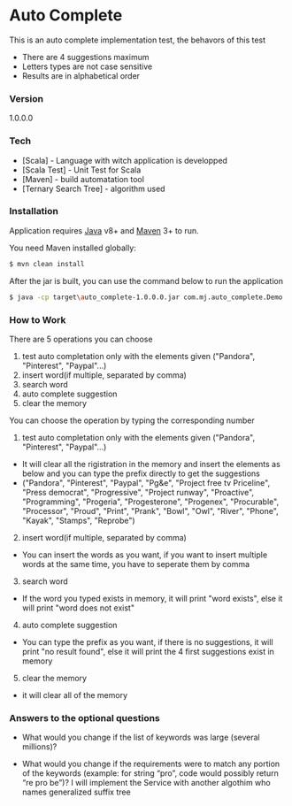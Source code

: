 # Auto Complete

This is an auto complete implementation test, the behavors of this test
  - There are 4 suggestions maximum
  - Letters types are not case sensitive 
  - Results are in alphabetical order

### Version
1.0.0.0

### Tech

* [Scala] - Language with witch application is developped
* [Scala Test] - Unit Test for Scala
* [Maven] - build automatation tool
* [Ternary Search Tree] - algorithm used

### Installation

Application requires [Java](https://www.java.com) v8+ and [Maven](https://maven.apache.org/) 3+ to run.

You need Maven installed globally:

```sh
$ mvn clean install
```
After the jar is built, you can use the command below to run the application
```sh
$ java -cp target\auto_complete-1.0.0.0.jar com.mj.auto_complete.Demo
```

### How to Work

There are 5 operations you can choose 
1. test auto completation only with the elements given ("Pandora", "Pinterest", "Paypal"...)
2. insert word(if multiple, separated by comma)
3. search word
4. auto complete suggestion
5. clear the memory

You can choose the operation by typing the corresponding number

1. test auto completation only with the elements given ("Pandora", "Pinterest", "Paypal"...)
* It will clear all the rigistration in the memory and insert the elements as below and you can type the prefix directly to get the suggestions
* ("Pandora", "Pinterest", "Paypal", "Pg&e", "Project free tv Priceline", "Press democrat", "Progressive", "Project runway", "Proactive", "Programming", "Progeria", "Progesterone", "Progenex", "Procurable", "Processor", "Proud", "Print", "Prank", "Bowl", "Owl", "River", "Phone", "Kayak", "Stamps", "Reprobe")

2. insert word(if multiple, separated by comma)
* You can insert the words as you want, if you want to insert multiple words at the same time, you have to seperate them by  comma

3. search word
* If the word you typed exists in memory, it will print "word exists", else it will print "word does not exist"

4. auto complete suggestion
* You can type the prefix as you want, if there is no suggestions, it will print "no result found", else it will print the 4 first suggestions exist in memory

5. clear the memory
* it will clear all of the memory


### Answers to the optional questions
* What would you change if the list of keywords was large (several millions)?

*  What would you change if the requirements were to match any portion of the
keywords (example: for string “pro”, code would possibly return “re pro be”)?
I will implement the Service with another algothim who names generalized suffix tree
